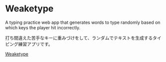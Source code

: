 # Weaketype

A typing practice web app that generates words to type randomly based on which keys the player hit incorrectly.

打ち間違えた苦手なキーに重みづけをして、ランダムでテキストを生成するタイピング練習アプリです。

[Weaketype](https://weaketype.netlify.app)
